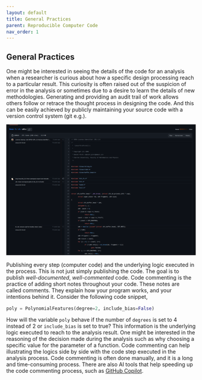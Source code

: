 ```yaml
---
layout: default
title: General Practices
parent: Reproducible Computer Code
nav_order: 1
---
```


## General Practices

One might be interested in seeing the details of the code for an analysis when a researcher is curious about how a specific design processing reach to a particular result. This curiosity is often raised out of the suspicion of error in the analysis or sometimes due to a desire to learn the details of new methodologies. Generating and providing an audit trail of work allows others follow or retrace the thought process in designing the code. And this can be easily achieved by publicly maintaining your source code with a version control system (git e.g.).  

![GitHub Blame](assets/img/github-blame.png)

Publishing every step (computer code) and the underlying logic executed in the process. This is not just simply publishing the code. The goal is to publish *well-documented*, *well-commented* code. Code commenting is the practice of adding short notes throughout your code. These notes are called comments. They explain how your program works, and your intentions behind it. Consider the following code snippet,  

```python
poly = PolynomialFeatures(degree=2, include_bias=False)
```

How will the variable `poly` behave if the number of `degrees` is set to 4 instead of 2 or `include_bias` is set to true? This information is the underlying logic executed to reach to the analysis result. One might be interested in the reasoning of the decision made during the analysis such as why choosing a specific value for the parameter of a function. Code commenting can help illustrating the logics side by side with the code step executed in the analysis process. Code commenting is often done manually, and it is a long and time-consuming process. There are also AI tools that help speeding up the code commenting process, such as [GitHub Copilot](https://github.com/features/copilot).  
